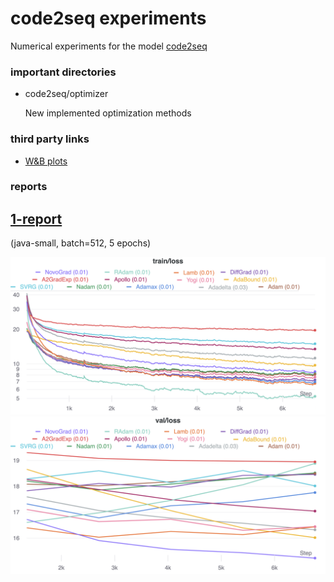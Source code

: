 # code2seq experiments
Numerical experiments for the model [code2seq](https://github.com/JetBrains-Research/code2seq)
### important directories
* code2seq/optimizer
  
  New implemented optimization methods

### third party links
* [W&B plots](https://wandb.ai/dmivilensky/code2seq-java-small)

### reports
## [1-report](https://github.com/JetBrains-Research/optimization-methods/blob/dmivilensky_experiments/reports/1-report/Рапорт%201.%20Предварительный%20анализ.pdf)
(java-small, batch=512, 5 epochs)

![train-losses](https://github.com/JetBrains-Research/optimization-methods/blob/dmivilensky_experiments/reports/1-report/train_losses.png?raw=true)
![train-losses](https://github.com/JetBrains-Research/optimization-methods/blob/dmivilensky_experiments/reports/1-report/val_losses.png?raw=true)
